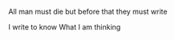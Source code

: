 


All man must die but before that they must write

I write to know What I am thinking 
<!--stackedit_data:
eyJoaXN0b3J5IjpbLTE5MzQ1MTI3MThdfQ==
-->